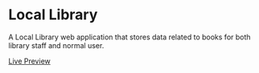 # Local Library

A Local Library web application that stores data related to books for both library staff and normal user.

[Live Preview](https://express-locallibrary-tutorial-production-2c83.up.railway.app/catalog)
